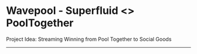 # Wavepool - Superfluid <> PoolTogether

Project Idea: Streaming Winning from Pool Together to Social Goods

---------